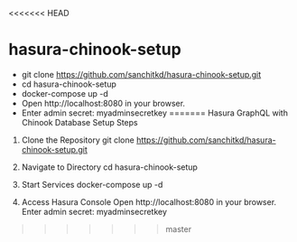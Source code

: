 <<<<<<< HEAD
# hasura-chinook-setup

- git clone https://github.com/sanchitkd/hasura-chinook-setup.git
- cd hasura-chinook-setup
- docker-compose up -d
- Open http://localhost:8080 in your browser.
- Enter admin secret: myadminsecretkey
=======
Hasura GraphQL with Chinook Database
Setup Steps

1. Clone the Repository
git clone https://github.com/sanchitkd/hasura-chinook-setup.git

2. Navigate to Directory
cd hasura-chinook-setup

3. Start Services
docker-compose up -d

4. Access Hasura Console
Open http://localhost:8080 in your browser.
Enter admin secret: myadminsecretkey
>>>>>>> master
